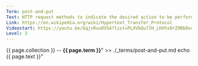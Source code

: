 ```yaml
---
Term: post-and-put
Text: HTTP request methods to indicate the desired action to be performed on the identified resource 
Link: https://en.wikipedia.org/wiki/Hypertext_Transfer_Protocol
Videostart: https://youtu.be/GqjsRuu0V5A?list=PLXVbQu7JH_LHVhs0rZ9Bb8ocyKlPljkaG&t=10m17s
Level: 3
---
```


{{ page.collection }} -- **{{ page.term }}**" >> ./_terms/post-and-put.md
    echo  {{ page.text }}"
